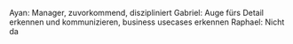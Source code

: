 Ayan: Manager, zuvorkommend, diszipliniert
Gabriel: Auge fürs Detail erkennen und kommunizieren, business usecases erkennen
Raphael: Nicht da